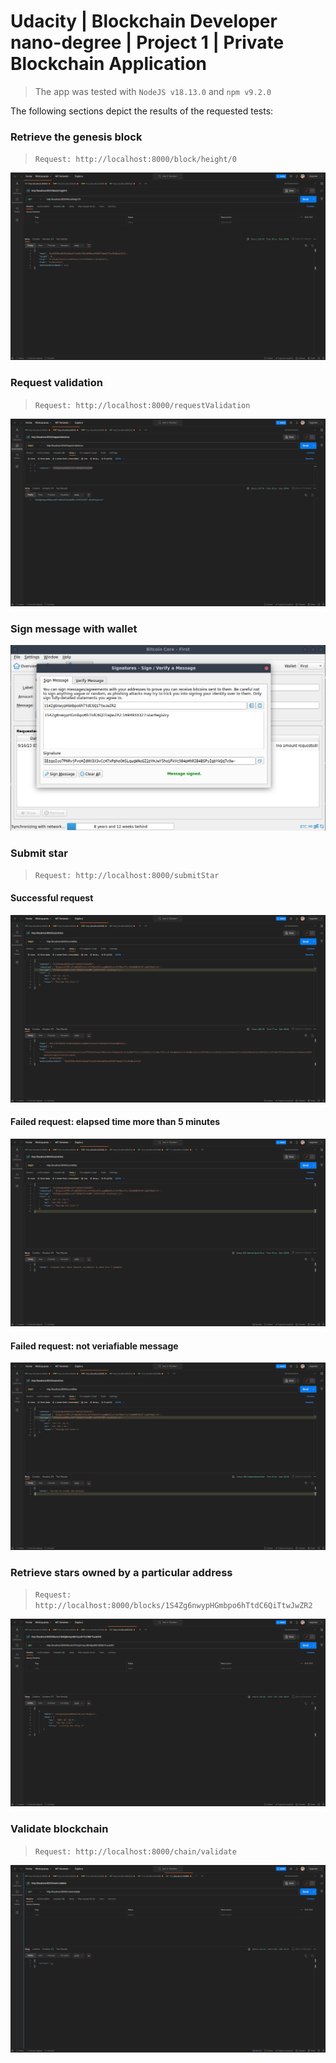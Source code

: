 # Udacity | Blockchain Developer nano-degree | Project 1 | Private Blockchain Application

> The app was tested with `NodeJS v18.13.0` and `npm v9.2.0`

The following sections depict the results of the requested tests:

### Retrieve the genesis block
> `Request: http://localhost:8000/block/height/0`

![Request: http://localhost:8000/block/height/0 ](images/get_genesis_block.png)


### Request validation
> `Request: http://localhost:8000/requestValidation`

![Request: http://localhost:8000/requestValidation](images/post_request_validation.png)


### Sign message with wallet
![Sign message](images/sign_message.png)


### Submit star
> `Request: http://localhost:8000/submitStar`

#### Successful request
![Request (successful): http://localhost:8000/submitStar](images/submit_star.png)

#### Failed request: elapsed time more than 5 minutes
![Request (failed - elapsed time more than 5 minutes): http://localhost:8000/submitStar](images/submit_star_elapsed_time_more_than_5min.png)

#### Failed request: not veriafiable message
![Request (failed - not veriafiable message): http://localhost:8000/submitStar](images/submit_star_not_verifiable_message.png)


### Retrieve stars owned by a particular address
> `Request: http://localhost:8000/blocks/1S4Zg6nwypHGmbpo6hTtdC6QiTtwJwZR2`

![Request: http://localhost:8000/blocks/1S4Zg6nwypHGmbpo6hTtdC6QiTtwJwZR2](images/retrieve%20stars.png)


### Validate blockchain
> `Request: http://localhost:8000/chain/validate`

![Request: http://localhost:8000/chain/validate](images/chain_validation.png)
